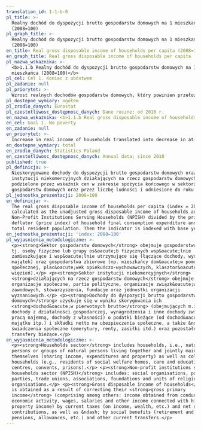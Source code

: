 ```yaml
---
translation_id: 1-1-b-0
pl_title: >-
  Realny dochód do dyspozycji brutto gospodarstw domowych na 1 mieszkańca
  (2008=100)
pl_graph_title: >-
  Realny dochód do dyspozycji brutto gospodarstw domowych na 1 mieszkańca
  (2008=100)
en_title: Real gross disposable income of households per capita (2008=100)
en_graph_title: Real gross disposable income of households per capita (2008=100)
pl_nazwa_wskaznika: >-
  <b>1.1.b Realny dochód do dyspozycji brutto gospodarstw domowych na 1
  mieszkańca (2008=100)</b>
pl_cel: Cel 1. Koniec z ubóstwem
pl_zadanie: null
pl_priorytet: >-
  Wzrost realnych dochodów gospodarstw domowych, który powinien przełożyć się na spadek wskaźnika zagrożenia ubóstwem relatywnym
pl_dostepne_wymiary: ogółem
pl_zrodlo_danych: Eurostat
pl_czestotliwosc_dostępnosc_danych: Dane roczne; od 2010 r.
en_nazwa_wskaznika: <b>1.1.b Real gross disposable income of households per capita (2008=100)</b>
en_cel: Goal 1. No poverty
en_zadanie: null
en_priorytet: >-
  Increase in real income of households translated into decrease in at-risk-of-relative poverty rate
en_dostepne_wymiary: total
en_zrodlo_danych: Statistics Poland
en_czestotliwosc_dostępnosc_danych: Annual data; since 2010
published: true
pl_definicja: >-
  Nieskorygowane dochody do dyspozycji brutto gospodarstw domowych oraz
  instytucji niekomercyjnych działających na rzecz gospodarstw domowych,
  podzielone przez wskaźnik cen w zakresie spożycia końcowego w sektorze
  gospodarstw domowych oraz przez liczbę ludności i odniesione do roku 2008.
pl_jednostka_prezentacji: 2008=100
en_definicja: >-
  The real gross disposable income of households per capita (index = 2008) is
  calculated as the unadjusted gross disposable income of households and
  Non-Profit Institutions Serving Households (NPISH) divided by the price
  deflator (price index) of household final consumption expenditure and by the
  total resident population. Then the indicator is indexed with base year 2008.
en_jednostka_prezentacji: 'index: 2008=100'
pl_wyjasnienia_metodologiczne: >-
  <p><strong>Sektor gospodarstw domowych</strong> obejmuje gospodarstwa domowe,
  tj. osoby fizyczne lub grupy os&oacute;b fizycznych wsp&oacute;lnie
  zamieszkujące i wsp&oacute;lnie utrzymujące się (łączące dochody, wydatki i
  majątek) oraz gospodarstwa zbiorowe (np. mieszkańcy dom&oacute;w pomocy
  społecznej, plac&oacute;wek opiekuńczo-wychowawczych, klasztor&oacute;w,
  więzień).</p> <p><strong>Sektor instytucji niekomercyjnych</strong>
  <strong>działających na rzecz gospodarstw domowych</strong> obejmuje:
  organizacje społeczne, partie polityczne, organizacje związk&oacute;w
  zawodowych, stowarzyszenia, fundacje oraz jednostki organizacji
  wyznaniowych.</p> <p><strong>Dochody do dyspozycji brutto gospodarstw
  domowych</strong> uzyskuje się w wyniku skorygowania ich
  <strong>dochod&oacute;w pierwotnych brutto</strong> (obejmujących m.in.:
  dochody z działalności gospodarczej, wynagrodzenia i inne dochody związane z
  pracą najemną, dochody z własności) o podatki bieżące (od dochod&oacute;w,
  majątku itp.) i składki netto na ubezpieczenia społeczne, a także &ndash; o
  świadczenia społeczne (emerytury, renty, zasiłki itd.) oraz pozostałe
  transfery bieżące.</p>
en_wyjasnienia_metodologiczne: >-
  <p><strong>Households sector</strong> includes households, i.e., natural
  persons or groups of natural persons living together and jointly maintaining
  themselves (sharing income, expenditures and property) as well as collective
  households (e.g., residents of social welfare homes, care and education
  centres, convents, prisons).</p> <p><strong>Non-profit institutions serving
  households sector (NPISH)</strong> includes: social organisations, political
  parties, trade unions, associations, foundations and units of religious
  organisations.</p> <p><strong>Gross disposable income of households</strong>
  is obtained as a result of correcting their <strong>gross primary
  income</strong> (comprising among others: income obtained from conducted
  economic activity, wages, salaries and other income connected with hired work,
  property income) by current taxes (on income, wealth, etc.) and net social
  contributions, as well as &ndash; by social benefits (retirement and other
  pensions, allowances, etc.) and other current transfers.</p>
---
```

